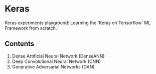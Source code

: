 # Keras
Keras experiments playground: Learning the 'Keras on Tensorflow' ML Framework from scratch.

## Contents
1. Dense Artificial Neural Network (DenseANN)
2. Deep Convolutional Neural Network (CNN)
3. Generative Adversarial Networks (GAN)
